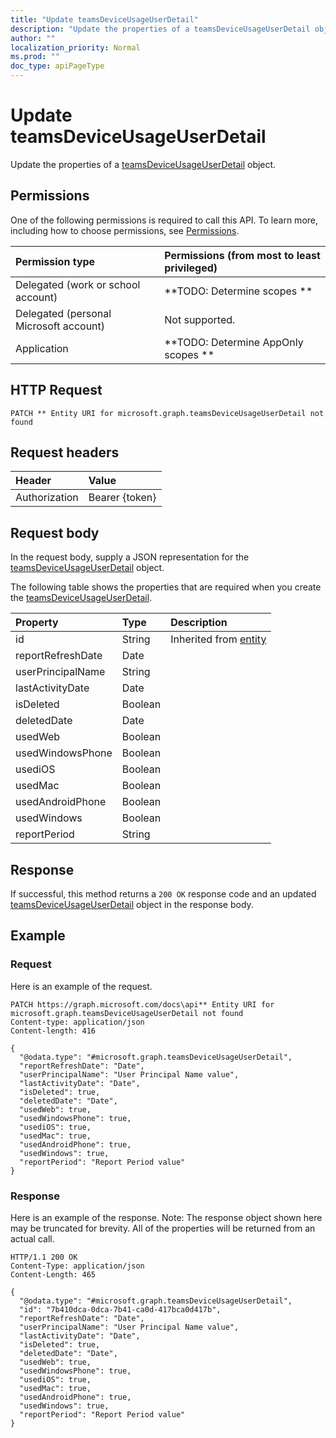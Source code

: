 ```yaml
---
title: "Update teamsDeviceUsageUserDetail"
description: "Update the properties of a teamsDeviceUsageUserDetail object."
author: ""
localization_priority: Normal
ms.prod: ""
doc_type: apiPageType
---
```


# Update teamsDeviceUsageUserDetail

Update the properties of a [teamsDeviceUsageUserDetail](../resources/teamsdeviceusageuserdetail.md) object.

## Permissions
One of the following permissions is required to call this API. To learn more, including how to choose permissions, see [Permissions](/concepts/permissions-reference.md).

|Permission type|Permissions (from most to least privileged)|
|:---|:---|
|Delegated (work or school account)|**TODO: Determine scopes **|
|Delegated (personal Microsoft account)|Not supported.|
|Application|**TODO: Determine AppOnly scopes **|

## HTTP Request
<!-- {
  "blockType": "ignored"
}
-->
``` http
PATCH ** Entity URI for microsoft.graph.teamsDeviceUsageUserDetail not found
```

## Request headers
|Header|Value|
|:---|:---|
|Authorization|Bearer {token}|

## Request body
In the request body, supply a JSON representation for the [teamsDeviceUsageUserDetail](../resources/teamsDeviceUsageUserDetail.md) object.

The following table shows the properties that are required when you create the [teamsDeviceUsageUserDetail](../resources/teamsdeviceusageuserdetail.md).

|Property|Type|Description|
|:---|:---|:---|
|id|String| Inherited from [entity](../resources/entity.md)|
|reportRefreshDate|Date||
|userPrincipalName|String||
|lastActivityDate|Date||
|isDeleted|Boolean||
|deletedDate|Date||
|usedWeb|Boolean||
|usedWindowsPhone|Boolean||
|usediOS|Boolean||
|usedMac|Boolean||
|usedAndroidPhone|Boolean||
|usedWindows|Boolean||
|reportPeriod|String||



## Response
If successful, this method returns a `200 OK` response code and an updated [teamsDeviceUsageUserDetail](../resources/teamsdeviceusageuserdetail.md) object in the response body.

## Example

### Request
Here is an example of the request.
<!-- {
  "blockType": "request",
  "name": "update_teamsdeviceusageuserdetail"
}
-->
``` http
PATCH https://graph.microsoft.com/docs\api** Entity URI for microsoft.graph.teamsDeviceUsageUserDetail not found
Content-type: application/json
Content-length: 416

{
  "@odata.type": "#microsoft.graph.teamsDeviceUsageUserDetail",
  "reportRefreshDate": "Date",
  "userPrincipalName": "User Principal Name value",
  "lastActivityDate": "Date",
  "isDeleted": true,
  "deletedDate": "Date",
  "usedWeb": true,
  "usedWindowsPhone": true,
  "usediOS": true,
  "usedMac": true,
  "usedAndroidPhone": true,
  "usedWindows": true,
  "reportPeriod": "Report Period value"
}
```

### Response
Here is an example of the response. Note: The response object shown here may be truncated for brevity. All of the properties will be returned from an actual call.
<!-- {
  "blockType": "response",
  "truncated": true
}
-->
``` http
HTTP/1.1 200 OK
Content-Type: application/json
Content-Length: 465

{
  "@odata.type": "#microsoft.graph.teamsDeviceUsageUserDetail",
  "id": "7b410dca-0dca-7b41-ca0d-417bca0d417b",
  "reportRefreshDate": "Date",
  "userPrincipalName": "User Principal Name value",
  "lastActivityDate": "Date",
  "isDeleted": true,
  "deletedDate": "Date",
  "usedWeb": true,
  "usedWindowsPhone": true,
  "usediOS": true,
  "usedMac": true,
  "usedAndroidPhone": true,
  "usedWindows": true,
  "reportPeriod": "Report Period value"
}
```

